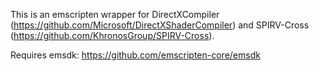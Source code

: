 This is an emscripten wrapper for DirectXCompiler (https://github.com/Microsoft/DirectXShaderCompiler) and SPIRV-Cross (https://github.com/KhronosGroup/SPIRV-Cross).

Requires emsdk: https://github.com/emscripten-core/emsdk
